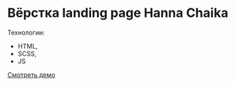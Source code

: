# Вёрстка landing page Hanna Chaika
Технологии:
- HTML,
- SCSS,
- JS

[Смотреть демо](https://bgocean.github.io/Chaika/)
